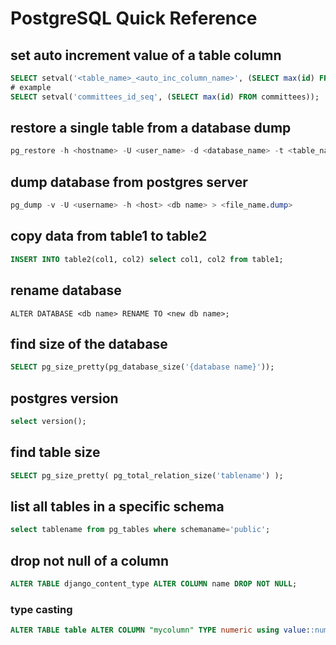 # PostgreSQL Quick Reference
## set auto increment value of a table column
```sql
SELECT setval('<table_name>_<auto_inc_column_name>', (SELECT max(id) FROM <table_name>));
# example
SELECT setval('committees_id_seq', (SELECT max(id) FROM committees));
```
## restore a single table from a database dump
```sql
pg_restore -h <hostname> -U <user_name> -d <database_name> -t <table_name>  <database_dump_file>
```
## dump database from postgres server

```sql
pg_dump -v -U <username> -h <host> <db name> > <file_name.dump>
```

## copy data from table1 to table2
```sql
INSERT INTO table2(col1, col2) select col1, col2 from table1;
```
## rename database

```
ALTER DATABASE <db name> RENAME TO <new db name>;
```

## find size of the database

```sql
SELECT pg_size_pretty(pg_database_size('{database name}'));
```

## postgres version

```sql
select version();
```

## find table size
```sql
SELECT pg_size_pretty( pg_total_relation_size('tablename') );
```

## list all tables in a specific schema

```sql
select tablename from pg_tables where schemaname='public';
```

## drop not null of a column
```sql
ALTER TABLE django_content_type ALTER COLUMN name DROP NOT NULL;
```

### type casting
```sql
ALTER TABLE table ALTER COLUMN "mycolumn" TYPE numeric using value::numeric;
```

